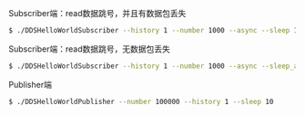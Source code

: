 

Subscriber端：read数据跳号，并且有数据包丢失
```bash
$ ./DDSHelloWorldSubscriber --history 1 --number 1000 --async --sleep 100 --sleep_after_read 3000
```

Subscriber端：read数据跳号，无数据包丢失
```bash
$ ./DDSHelloWorldSubscriber --history 1 --number 1000 --async --sleep_after_read 3000
```

Publisher端
```bash
$ ./DDSHelloWorldPublisher --number 100000 --history 1 --sleep 10
```
